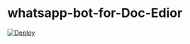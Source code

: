 # whatsapp-bot-for-Doc-Edior

[![Deploy](https://www.herokucdn.com/deploy/button.svg)](https://heroku.com/deploy?template=https://github.com/HERMIT-SIR/whatsapp-bot-for-Doc-Edior/)
